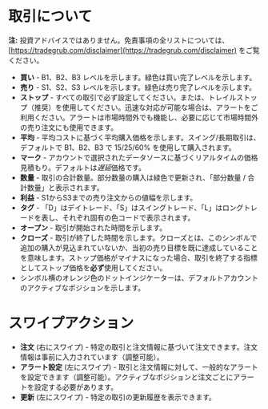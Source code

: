 # **取引について**

**注:** 投資アドバイスではありません。免責事項の全リストについては、[https://tradegrub.com/disclaimer](https://tradegrub.com/disclaimer) をご覧ください。

- **買い** - B1、B2、B3 レベルを示します。緑色は買い完了レベルを示します。
- **売り** - S1、S2、S3 レベルを示します。緑色は売り完了レベルを示します。
- **ストップ** - すべての取引で必ず設定してください。または、トレイルストップ（推奨）を使用してください。迅速な対応が可能な場合は、アラートをご利用ください。アラートは市場時間外でも機能し、必要に応じて市場時間外の売り注文にも使用できます。
- **平均** - 平均コストに基づく平均購入価格を示します。スイング/長期取引は、デフォルトで B1、B2、B3 で 15/25/60% を使用して購入されます。
- **マーク** - アカウントで選択されたデータソースに基づくリアルタイムの価格見積もり。デフォルトは*遅延*価格です。
- **数量** - 取引の合計数量。部分数量の購入は緑色で更新され、「部分数量 / 合計数量」と表示されます。
- **利益** - S1からS3までの売り注文からの値幅を示します。
- **タグ** - 「D」はデイトレード、「S」はスイングトレード、「L」はロングトレードを表し、それぞれ固有の色コードで表示されます。
- **オープン** - 取引が開始された時間を示します。
- **クローズ** - 取引が終了した時間を示します。クローズとは、このシンボルで追加の購入が見込まれていないか、当初の売り目標を既に達成していることを意味します。ストップ価格がマイナスになった場合、取引を終了する指標としてストップ価格を**必ず**使用してください。
- シンボル横のオレンジ色のドットインジケーターは、デフォルトアカウントのアクティブなポジションを示します。

# スワイプアクション
- **注文** (右にスワイプ) - 特定の取引と注文情報に基づいて注文できます。注文情報は事前に入力されています（調整可能）。
- **アラート設定** (左にスワイプ) - 取引と注文情報に対して、一般的なアラートを設定できます（調整可能）。アクティブなポジションと注文ごとにアラートを設定する必要があります。
- **更新** (左にスワイプ) - 特定の取引の更新履歴を表示できます。

